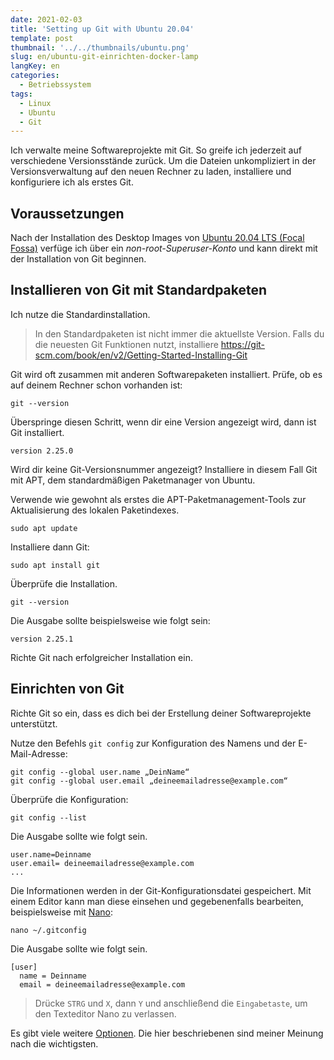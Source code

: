```yaml
---
date: 2021-02-03
title: 'Setting up Git with Ubuntu 20.04'
template: post
thumbnail: '../../thumbnails/ubuntu.png'
slug: en/ubuntu-git-einrichten-docker-lamp
langKey: en
categories:
  - Betriebssystem
tags:
  - Linux
  - Ubuntu
  - Git
---
```


Ich verwalte meine Softwareprojekte mit Git. So greife ich jederzeit auf verschiedene Versionsstände zurück. Um die Dateien unkompliziert in der Versionsverwaltung auf den neuen Rechner zu laden, installiere und konfiguriere ich als erstes Git.

## Voraussetzungen

Nach der Installation des Desktop Images von [Ubuntu 20.04 LTS (Focal Fossa)](https://releases.ubuntu.com/20.04/) verfüge ich über ein _non-root-Superuser-Konto_ und kann direkt mit der Installation von Git beginnen.

## Installieren von Git mit Standardpaketen

Ich nutze die Standardinstallation.

> In den Standardpaketen ist nicht immer die aktuellste Version. Falls du die neuesten Git Funktionen nutzt, installiere https://git-scm.com/book/en/v2/Getting-Started-Installing-Git

Git wird oft zusammen mit anderen Softwarepaketen installiert. Prüfe, ob es auf deinem Rechner schon vorhanden ist:

```
git --version

```

Überspringe diesen Schritt, wenn dir eine Version angezeigt wird, dann ist Git installiert.

```
version 2.25.0

```

Wird dir keine Git-Versionsnummer angezeigt? Installiere in diesem Fall Git mit APT, dem standardmäßigen Paketmanager von Ubuntu.

Verwende wie gewohnt als erstes die APT-Paketmanagement-Tools zur Aktualisierung des lokalen Paketindexes.

```
sudo apt update

```

Installiere dann Git:

```
sudo apt install git

```

Überprüfe die Installation.

```
git --version

```

Die Ausgabe sollte beispielsweise wie folgt sein:

```
version 2.25.1

```

Richte Git nach erfolgreicher Installation ein.

## Einrichten von Git

Richte Git so ein, dass es dich bei der Erstellung deiner Softwareprojekte unterstützt.

Nutze den Befehls `git config` zur Konfiguration des Namens und der E-Mail-Adresse:

```
git config --global user.name „DeinName“
git config --global user.email „deineemailadresse@example.com“

```

Überprüfe die Konfiguration:

```
git config --list

```

Die Ausgabe sollte wie folgt sein.

```
user.name=Deinname
user.email= deineemailadresse@example.com
...
```

Die Informationen werden in der Git-Konfigurationsdatei gespeichert. Mit einem Editor kann man diese einsehen und gegebenenfalls bearbeiten, beispielsweise mit [Nano](<https://de.wikipedia.org/w/index.php?title=Nano_(Texteditor)&oldid=191546214>):

```
nano ~/.gitconfig

```

Die Ausgabe sollte wie folgt sein.

```
[user]
  name = Deinname
  email = deineemailadresse@example.com

```

> Drücke `STRG` und `X`, dann `Y` und anschließend die `Eingabetaste`, um den Texteditor Nano zu verlassen.

Es gibt viele weitere [Optionen](https://docs.github.com/de). Die hier beschriebenen sind meiner Meinung nach die wichtigsten.
